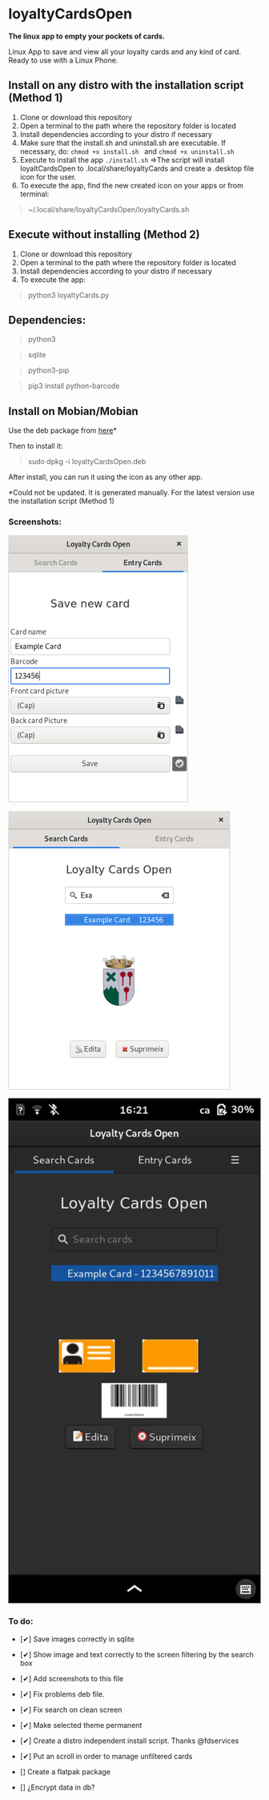 # loyaltyCardsOpen

**The linux app to empty your pockets of cards.**

Linux App to save and view all your loyalty cards and any kind of card. Ready to use with a Linux Phone.

## Install on any distro with the installation script (Method 1)

1. Clone or download this repository
1. Open a terminal to the path where the repository folder is located
1. Install dependencies according to your distro if necessary
1. Make sure that the install.sh and uninstall.sh are executable. If necessary, do: ```chmod +x install.sh ``` and ```chmod +x uninstall.sh ```
1. Execute to install the app ``` ./install.sh ``` =>The script will install loyaltCardsOpen to .local/share/loyaltyCards and create a .desktop file icon for the user.
1. To execute the app, find the new created icon on your apps or from terminal:
> ~/.local/share/loyaltyCardsOpen/loyaltyCards.sh

## Execute without installing (Method 2)

1. Clone or download this repository
1. Open a terminal to the path where the repository folder is located
1. Install dependencies according to your distro if necessary
1. To execute the app:
> python3 loyaltyCards.py

## Dependencies: 

> python3

> sqlite

> python3-pip

> pip3 install python-barcode

## Install on Mobian/Mobian

Use the deb package from [here](https://github.com/joanisc/loyaltyCardsOpen/releases)*

Then to install it:

> sudo dpkg -i loyaltyCardsOpen.deb

After install, you can run it using the icon as any other app.

*Could not be updated. It is generated manually. For the latest version use the installation script (Method 1)

### Screenshots:

![Entry screen picture](/tmp/Entry.png?raw=true "Entry screen")

![Search screen picture](/tmp/Search.png?raw=true "Search screen")

![Entry screen in black](/tmp/SearchBlack.jpg?raw=true "Search screen")

### To do:

- [✔] Save images correctly in sqlite

- [✔] Show image and text correctly to the screen filtering by the search box

- [✔] Add screenshots to this file

- [✔] Fix problems deb file.

- [✔] Fix search on clean screen

- [✔] Make selected theme permanent

- [✔] Create a distro independent install script. Thanks @fdservices

- [✔] Put an scroll in order to manage unfiltered cards

- [] Create a flatpak package

- [] ¿Encrypt data in db?




